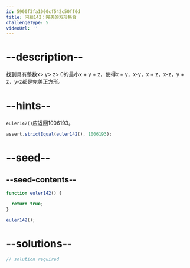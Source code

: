 ```yaml
---
id: 5900f3fa1000cf542c50ff0d
title: 问题142：完美的方形集合
challengeType: 5
videoUrl: ''
---
```


# --description--

找到具有整数x> y> z> 0的最小x + y + z，使得x + y，x-y，x + z，x-z，y + z，y-z都是完美正方形。

# --hints--

`euler142()`应返回1006193。

```js
assert.strictEqual(euler142(), 1006193);
```

# --seed--

## --seed-contents--

```js
function euler142() {

  return true;
}

euler142();
```

# --solutions--

```js
// solution required
```
